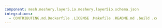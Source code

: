```yaml
---
component: mesh.meshery.layer5.io.meshery.layer5io.schema.json
integrations:
  - CONTRIBUTING.md.Dockerfile .LICENSE .Makefile .README.md .build .consul .go.mod .go.sum .helpers .internal .main.go .mesh.meshery.layer5.io.meshery.layer5io.schema.json.md .output .templates .tests
---
```

